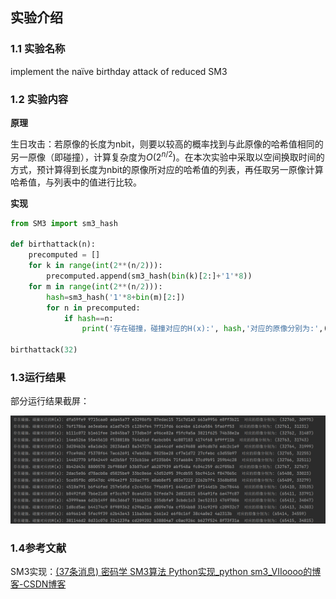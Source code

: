 ## 实验介绍

### 1.1 实验名称
 implement the naïve birthday attack of reduced SM3
### 1.2 实验内容

**原理**

生日攻击：若原像的长度为nbit，则要以较高的概率找到与此原像的哈希值相同的另一原像（即碰撞），计算复杂度为$O(2^{n/2})$。在本次实验中采取以空间换取时间的方式，预计算得到长度为nbit的原像所对应的哈希值的列表，再任取另一原像计算哈希值，与列表中的值进行比较。

**实现**

```python
from SM3 import sm3_hash

def birthattack(n):
    precomputed = []
    for k in range(int(2**(n/2))):
        precomputed.append(sm3_hash(bin(k)[2:]+'1'*8))
    for m in range(int(2**(n/2))):
        hash=sm3_hash('1'*8+bin(m)[2:])
        for n in precomputed:
            if hash==n:
                print('存在碰撞，碰撞对应的H(x):', hash,'对应的原像分别为:',(precomputed.index(n),m))

birthattack(32)

```



### 1.3运行结果

部分运行结果截屏：

![1.png](LbCVXbu8.png)

### 1.4参考文献
SM3实现：[(37条消息) 密码学 SM3算法 Python实现_python sm3_VIIoooo的博客-CSDN博客](https://blog.csdn.net/weixin_45688634/article/details/123292997)

